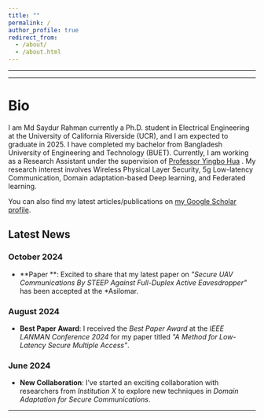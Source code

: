```yaml
---
title: ""
permalink: /
author_profile: true
redirect_from: 
  - /about/
  - /about.html
---
```

---
---

Bio
======
I am Md Saydur Rahman currently a Ph.D. student in Electrical Engineering at the University of California Riverside (UCR), and I am expected to graduate in 2025. I have completed my bachelor from Bangladesh University of Engineering and Technology (BUET). Currently, I am working as a Research Assistant under the supervision of [Professor Yingbo Hua](https://intra.ece.ucr.edu/~yhua/) 
. My research interest involves Wireless Physical Layer Security, 5g Low-latency Communication, Domain adaptation-based Deep learning, and Federated learning. 
<div class="wordwrap">  You can also find my latest articles/publications on  <a href="https://scholar.google.com/citations?user=Zbf4zyUAAAAJ&hl=en&authuser=1">my Google Scholar profile</a>. </div>

## Latest News 

### October 2024
- **Paper **: Excited to share that my latest paper on *"Secure UAV Communications By STEEP Against Full-Duplex Active Eavesdropper"* has been accepted at the *Asilomar.

### August 2024
- **Best Paper Award**: I received the *Best Paper Award* at the *IEEE LANMAN Conference 2024* for my paper titled *"A Method for Low-Latency Secure Multiple Access"*.

### June 2024
- **New Collaboration**: I’ve started an exciting collaboration with researchers from *Institution X* to explore new techniques in *Domain Adaptation for Secure Communications*.

---

